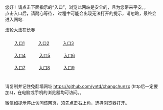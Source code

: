 您好！请点击下面指示的“入口”，浏览此网站是安全的，且为您带来平安。。 <br/>
点击入口后，请耐心等待， 过程中可能会出现无法打开的提示，请忽略，最终会进入网站. </br>

法轮大法在长春<br/>
<div style="padding:10px"><a style="margin:20px" target="_blank" href="https://devv0js2ocfx7.cloudfront.net/2Qpsp?chwetq" id="ccLink1" rel="nofollow">入口1</a> <a target="_blank" style="margin:20px" href="https://d3a68cx72o3d1n.cloudfront.net/2Qpsp?wsgxxi" id="ccLink2" rel="nofollow">入口2</a> <a style="margin:20px" target="_blank" href="https://d37ltu73ipeqph.cloudfront.net/2Qpsp?dywttql" id="ccLink3" rel="nofollow">入口3</a></div>

<div style="padding:10px" ><a style="margin:20px" target="_blank" href="https://devv0js2ocfx7.cloudfront.net/2Qpsp?chwetq" id="ccLink4" rel="nofollow">入口4</a> <a style="margin:20px" href="https://d3a68cx72o3d1n.cloudfront.net/2Qpsp?wsgxxi" target="_blank" id="ccLink5" rel="nofollow">入口5</a> <a style="margin:20px" href="https://d37ltu73ipeqph.cloudfront.net/2Qpsp?dywttql" target="_blank" id="ccLink6" rel="nofollow">入口6</a></div>

<div style="padding:10px"><a style="margin:20px" target="_blank" href="https://devv0js2ocfx7.cloudfront.net/2Qpsp?chwetq" id="ccLink7" rel="nofollow">入口7</a> <a style="margin:20px" href="https://d3a68cx72o3d1n.cloudfront.net/2Qpsp?wsgxxi" target="_blank" id="ccLink8" rel="nofollow">入口8</a> <a style="margin:20px" target="_blank" href="https://d37ltu73ipeqph.cloudfront.net/2Qpsp?dywttql" id="ccLink9" rel="nofollow">入口9</a></div>

<br/>



请复制并记住免翻墙网址 https://github.com/yntd/changchunzx (http后一定要加s)，在电脑或手机的浏览器均可访问。。<br/>

微信如提示停止访问该网页，须先点击右上角，选择浏览器打开。
